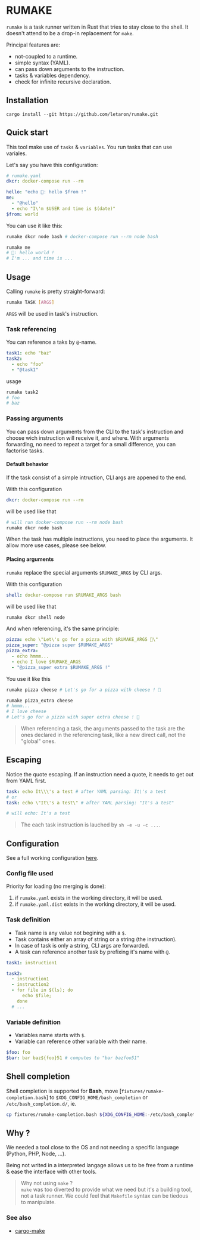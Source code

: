 # RUMAKE

`rumake` is a task runner written in Rust that tries to stay close to the shell. It doesn't attend to be a drop-in replacement for `make`.

Principal features are:
- not-coupled to a runtime.
- simple syntax (YAML).
- can pass down arguments to the instruction.
- tasks & variables dependency.
- check for infinite recursive declaration.

## Installation

```shell
cargo install --git https://github.com/letaron/rumake.git
```

## Quick start

This tool make use of `tasks` & `variables`. You run tasks that can use variales.

Let's say you have this configuration:
```yaml
# rumake.yaml
dkcr: docker-compose run --rm

hello: "echo 🐄: hello $from !"
me:
  - "@hello"
  - echo "I\'m $USER and time is $(date)"
$from: world
```

You can use it like this:
```bash
rumake dkcr node bash # docker-compose run --rm node bash

rumake me
# 🐄: hello world !
# I'm ... and time is ...
```

## Usage

Calling `rumake` is pretty straight-forward:
```bash
rumake TASK [ARGS]
```

`ARGS` will be used in task's instruction.

### Task referencing

You can reference a taks by `@`-name.

```yaml
task1: echo "baz"
task2:
  - echo "foo"
  - "@task1"
```

usage
```bash
rumake task2
# foo
# baz
```

### Passing arguments

You can pass down arguments from the CLI to the task's instruction and choose wich instruction will receive it, and where.
With arguments forwarding, no need to repeat a target for a small difference, you can factorise tasks.


#### Default behavior

If the task consist of a simple intruction, CLI args are appened to the end.

With this configuration
```yaml
dkcr: docker-compose run --rm
```

will be used like that
```bash
# will run docker-compose run --rm node bash
rumake dkcr node bash
```

When the task has multiple instructions, you need to place the arguments. It allow more use cases, please see below.

#### Placing arguments

`rumake` replace the special arguments `$RUMAKE_ARGS` by CLI args.

With this configuration
```yaml
shell: docker-compose run $RUMAKE_ARGS bash
```

will be used like that
```bash
rumake dkcr shell node
```

And when referencing, it's the same principle:
```yaml
pizza: echo \"Let\'s go for a pizza with $RUMAKE_ARGS 🍕\"
pizza_super: "@pizza super $RUMAKE_ARGS"
pizza_extra:
  - echo hmmm...
  - echo I love $RUMAKE_ARGS
  - "@pizza_super extra $RUMAKE_ARGS !"
```

You use it like this
```bash
rumake pizza cheese # Let's go for a pizza with cheese ! 🍕

rumake pizza_extra cheese
# hmmm...
# I love cheese
# Let's go for a pizza with super extra cheese ! 🍕
```
> When referencing a task, the arguments passed to the task are the ones declared in the referencing task, like a new direct call, not the "global" ones.

## Escaping

Notice the quote escaping. If an instruction need a quote, it needs to get out from YAML first.
```yaml
task: echo It\\\'s a test # after YAML parsing: It\'s a test
# or
task: echo \"It\'s a test\" # after YAML parsing: "It's a test"

# will echo: It's a test
```

> The each task instruction is lauched by `sh -e -u -c ...`.

## Configuration

See a full working configuration [here](fixtures/example.yaml).

### Config file used

Priority for loading (no merging is done):
1. if `rumake.yaml` exists in the working directory, it will be used.
2. if `rumake.yaml.dist` exists in the working directory, it will be used.

### Task definition

- Task name is any value not begining with a `$`.
- Task contains either an array of string or a string (the instruction).
- In case of task is only a string, CLI args are forwarded.
- A task can reference another task by prefixing it's name with `@`.

```yaml
task1: instruction1

task2:
  - instruction1
  - instruction2
  - for file in $(ls); do
      echo $file;
    done
  # ...
```

### Variable definition

 - Variables name starts with `$`.
 - Variable can reference other variable with their name.

```yaml
$foo: foo
$bar: bar baz${foo}51 # computes to "bar bazfoo51"
```

## Shell completion

Shell completion is supported for **Bash**, move [`fixtures/rumake-completion.bash`] to `$XDG_CONFIG_HOME/bash_completion` or `/etc/bash_completion.d/`, ie.
```bash
cp fixtures/rumake-completion.bash ${XDG_CONFIG_HOME:-/etc/bash_completion.d/}/rumake
```

## Why ?

We needed a tool close to the OS and not needing a specific language (Python, PHP, Node, ...).

Being not writed in a interpreted langage allows us to be free from a runtime & ease the interface with other tools.

> Why not using `make` ? \
> `make` was too diverted to provide what we need but it's a building tool, not a task runner.
> We could feel that `Makefile` syntax can be tiedous to manipulate.

### See also

- [cargo-make](https://github.com/sagiegurari/cargo-make)

